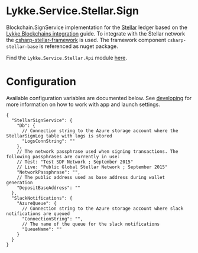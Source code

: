 # Lykke.Service.Stellar.Sign
Blockchain.SignService implementation for the [Stellar](https://www.stellar.org/) ledger based on the [Lykke Blockchains integration](https://docs.google.com/document/d/1KVd-2tg-Ze5-b3kFYh1GUdGn9jvoo7HFO3wH_knpd3U) guide. To integrate with the Stellar network the [csharp-stellar-framework](https://github.com/schindlo/csharp-stellar-framework) is used. The framework component `csharp-stellar-base` is referenced as nuget package.

Find the `Lykke.Service.Stellar.Api` module [here](https://github.com/schindlo/Lykke.Service.Stellar.Api).

# Configuration
Available configuration variables are documented below. See [developing](https://github.com/LykkeCity/lykke.dotnettemplates/tree/master/Lykke.Service.LykkeService#developing) for more information on how to work with app and launch settings.
```
{
  "StellarSignService": {
    "Db": {
      // Connection string to the Azure storage account where the StellarSignLog table with logs is stored
      "LogsConnString": ""
    },
    // The network passphrase used when signing transactions. The following passphrases are currently in use:
    // Test: "Test SDF Network ; September 2015"
    // Live: "Public Global Stellar Network ; September 2015"
    "NetworkPassphrase": "",
    // The public address used as base address during wallet generation
    "DepositBaseAddress": ""
  },
  "SlackNotifications": {
    "AzureQueue": {
      // Connection string to the Azure storage account where slack notifications are queued
      "ConnectionString": "",
      // The name of the queue for the slack notifications
      "QueueName": ""
    }
  }
}
```
